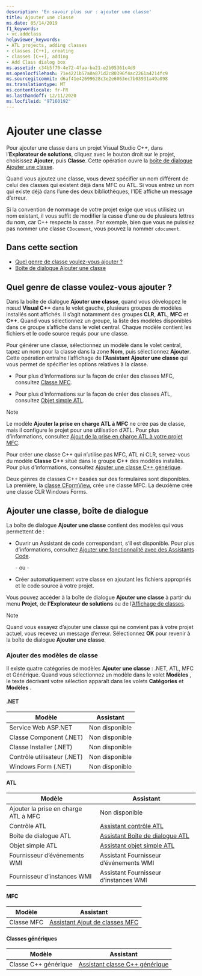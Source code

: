 ```yaml
---
description: 'En savoir plus sur : ajouter une classe'
title: Ajouter une classe
ms.date: 05/14/2019
f1_keywords:
- vc.addclass
helpviewer_keywords:
- ATL projects, adding classes
- classes [C++], creating
- classes [C++], adding
- Add Class dialog box
ms.assetid: c34b5f70-4e72-4faa-ba21-e2b05361c4d9
ms.openlocfilehash: 71e4221b57a0a871d2c80396f4ac2261a4214fc9
ms.sourcegitcommit: d6af41e42699628c3e2e6063ec7b03931a49a098
ms.translationtype: MT
ms.contentlocale: fr-FR
ms.lasthandoff: 12/11/2020
ms.locfileid: "97160192"
---
```

# <a name="add-a-class"></a>Ajouter une classe

Pour ajouter une classe dans un projet Visual Studio C++, dans l’**Explorateur de solutions**, cliquez avec le bouton droit sur le projet, choisissez **Ajouter**, puis **Classe**. Cette opération ouvre la [boîte de dialogue Ajouter une classe](#add-class-dialog-box).

Quand vous ajoutez une classe, vous devez spécifier un nom différent de celui des classes qui existent déjà dans MFC ou ATL. Si vous entrez un nom qui existe déjà dans l’une des deux bibliothèques, l’IDE affiche un message d’erreur.

Si la convention de nommage de votre projet exige que vous utilisiez un nom existant, il vous suffit de modifier la casse d’une ou de plusieurs lettres du nom, car C++ respecte la casse. Par exemple, bien que vous ne puissiez pas nommer une classe `CDocument`, vous pouvez la nommer `cdocument`.

## <a name="in-this-section"></a>Dans cette section

- [Quel genre de classe voulez-vous ajouter ?](#what-kind-of-class-do-you-want-to-add)
- [Boîte de dialogue Ajouter une classe](#add-class-dialog-box)

## <a name="what-kind-of-class-do-you-want-to-add"></a>Quel genre de classe voulez-vous ajouter ?

Dans la boîte de dialogue **Ajouter une classe**, quand vous développez le nœud **Visual C++** dans le volet gauche, plusieurs groupes de modèles installés sont affichés. Il s’agit notamment des groupes **CLR**, **ATL**, **MFC** et **C++**. Quand vous sélectionnez un groupe, la liste des modèles disponibles dans ce groupe s’affiche dans le volet central. Chaque modèle contient les fichiers et le code source requis pour une classe.

Pour générer une classe, sélectionnez un modèle dans le volet central, tapez un nom pour la classe dans la zone **Nom**, puis sélectionnez **Ajouter**. Cette opération entraîne l’affichage de **l’Assistant Ajouter une classe** qui vous permet de spécifier les options relatives à la classe.

- Pour plus d’informations sur la façon de créer des classes MFC, consultez [Classe MFC](../mfc/reference/adding-an-mfc-class.md).

- Pour plus d’informations sur la façon de créer des classes ATL, consultez [Objet simple ATL](../atl/reference/adding-an-atl-simple-object.md).

> [!NOTE]
> Le modèle **Ajouter la prise en charge ATL à MFC** ne crée pas de classe, mais il configure le projet pour une utilisation d’ATL. Pour plus d’informations, consultez [Ajout de la prise en charge ATL à votre projet MFC](../mfc/reference/adding-atl-support-to-your-mfc-project.md).

Pour créer une classe C++ qui n’utilise pas MFC, ATL ni CLR, servez-vous du modèle **Classe C++** situé dans le groupe **C++** des modèles installés. Pour plus d’informations, consultez [Ajouter une classe C++ générique](../ide/adding-a-generic-cpp-class.md).

Deux genres de classes C++ basées sur des formulaires sont disponibles. La première, la [classe CFormView](../mfc/reference/cformview-class.md), crée une classe MFC. La deuxième crée une classe CLR Windows Forms.

## <a name="add-class-dialog-box"></a>Ajouter une classe, boîte de dialogue

La boîte de dialogue **Ajouter une classe** contient des modèles qui vous permettent de :

- Ouvrir un Assistant de code correspondant, s’il est disponible. Pour plus d’informations, consultez [Ajouter une fonctionnalité avec des Assistants Code](../ide/adding-functionality-with-code-wizards-cpp.md).

   \- ou -

- Créer automatiquement votre classe en ajoutant les fichiers appropriés et le code source à votre projet.

Vous pouvez accéder à la boîte de dialogue **Ajouter une classe** à partir du menu **Projet**, de **l’Explorateur de solutions** ou de l’[Affichage de classes](/visualstudio/ide/viewing-the-structure-of-code).

> [!NOTE]
> Quand vous essayez d’ajouter une classe qui ne convient pas à votre projet actuel, vous recevez un message d’erreur. Sélectionnez **OK** pour revenir à la boîte de dialogue **Ajouter une classe**.

### <a name="add-class-templates"></a>Ajouter des modèles de classe

Il existe quatre catégories de modèles **Ajouter une classe** : .NET, ATL, MFC et Générique. Quand vous sélectionnez un modèle dans le volet **Modèles** , le texte décrivant votre sélection apparaît dans les volets **Catégories** et **Modèles** .

#### <a name="net"></a>.NET

|Modèle|Assistant|
|--------------|------------|
|Service Web ASP.NET|Non disponible|
|Classe Component (.NET)|Non disponible|
|Classe Installer (.NET)|Non disponible|
|Contrôle utilisateur (.NET)|Non disponible|
|Windows Form (.NET)|Non disponible|

#### <a name="atl"></a>ATL

|Modèle|Assistant|
|--------------|------------|
|Ajouter la prise en charge ATL à MFC|Non disponible|
|Contrôle ATL|[Assistant contrôle ATL](../atl/reference/atl-control-wizard.md)|
|Boîte de dialogue ATL|[Assistant Boîte de dialogue ATL](../atl/reference/atl-dialog-wizard.md)|
|Objet simple ATL|[Assistant objet simple ATL](../atl/reference/atl-simple-object-wizard.md)|
|Fournisseur d’événements WMI|Assistant Fournisseur d’événements WMI|
|Fournisseur d’instances WMI|Assistant Fournisseur d’instances WMI|

#### <a name="mfc"></a>MFC

|Modèle|Assistant|
|--------------|------------|
|Classe MFC|[Assistant Ajout de classes MFC](../mfc/reference/mfc-add-class-wizard.md)|

#### <a name="generic-classes"></a>Classes génériques

|Modèle|Assistant|
|--------------|------------|
|Classe C++ générique|[Assistant classe C++ générique](./adding-a-generic-cpp-class.md#generic-c-class-wizard)|

